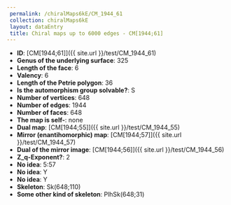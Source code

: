 ```yaml
--- 
 permalink: /chiralMaps6kE/CM_1944_61 
 collection: chiralMaps6kE
 layout: dataEntry
 title: Chiral maps up to 6000 edges - CM[1944;61]
---
```


- **ID**: [CM[1944;61]]({{ site.url }}/test/CM_1944_61)
- **Genus of the underlying surface**: 325
- **Length of the face**: 6
- **Valency**: 6
- **Length of the Petrie polygon**: 36
- **Is the automorphism group solvable?**: S
- **Number of vertices**: 648
- **Number of edges**: 1944
- **Number of faces**: 648
- **The map is self-**: none
- **Dual map**: [CM[1944;55]]({{ site.url }}/test/CM_1944_55)
- **Mirror (enantihomorphic) map**: [CM[1944;57]]({{ site.url }}/test/CM_1944_57)
- **Dual of the mirror image**: [CM[1944;56]]({{ site.url }}/test/CM_1944_56)
- **Z_q-Exponent?**: 2
- **No idea**:  5:57
- **No idea**: Y
- **No idea**: Y
- **Skeleton**: Sk(648;110)
- **Some other kind of skeleton**: PlhSk(648;31)
